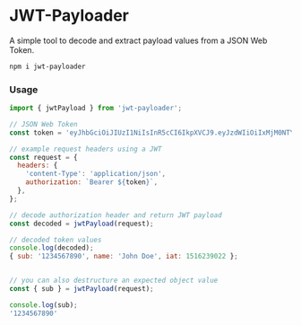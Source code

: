 # JWT-Payloader

A simple tool to decode and extract payload values from a JSON Web Token.

```bash
npm i jwt-payloader
```

### Usage

```javascript
import { jwtPayload } from 'jwt-payloader';

// JSON Web Token
const token = 'eyJhbGciOiJIUzI1NiIsInR5cCI6IkpXVCJ9.eyJzdWIiOiIxMjM0NTY3ODkwIiwibmFtZSI6IkpvaG4gRG9lIiwiaWF0IjoxNTE2MjM5MDIyfQ.SflKxwRJSMeKKF2QT4fwpMeJf36POk6yJV_adQssw5c';

// example request headers using a JWT
const request = {
  headers: {
    'content-Type': 'application/json',
    authorization: `Bearer ${token}`,
  },
};

// decode authorization header and return JWT payload
const decoded = jwtPayload(request);

// decoded token values
console.log(decoded);
{ sub: '1234567890', name: 'John Doe', iat: 1516239022 };


// you can also destructure an expected object value
const { sub } = jwtPayload(request);

console.log(sub);
'1234567890'
```
